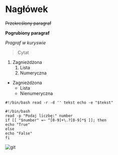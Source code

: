 # Nagłówek

~~Przekreślony paragraf~~

**Pogrubiony paragraf**

*Pragraf w kuryswie*

>Cytat

1. Zagnieżdżona
    1. Lista
    2. Numeryczna
- Zagnieżdżona
  - Lista
  - Nienumeryczna

`
#!/bin/bash
read -r -d '' tekst
echo -e "$tekst"
`
```
#!/bin/bash
read -p "Podaj liczbę:" number
if [[ "$number" =~ ^[0-9]+\.?[0-9]*$ ]]; then
echo "True"
else
echo "False"
fi
```
![git](img/git.jpg)
